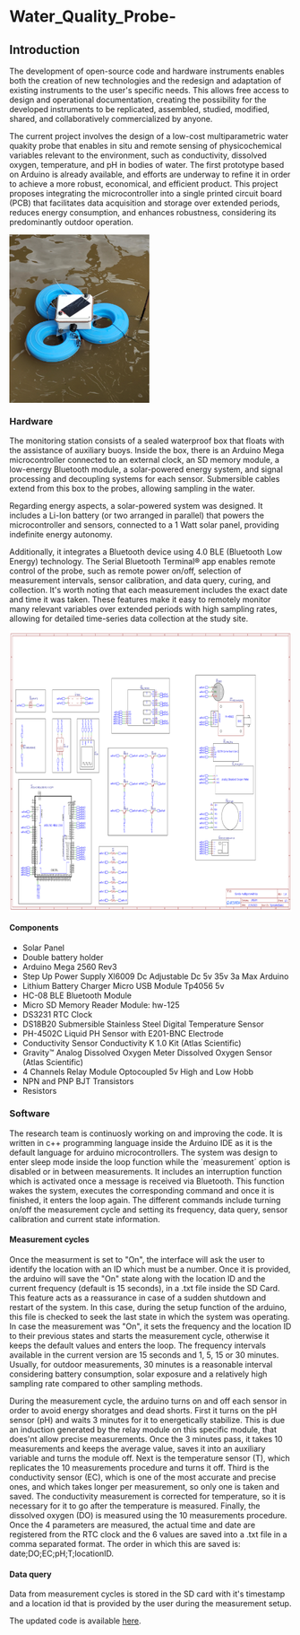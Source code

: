 # Water_Quality_Probe-

## Introduction

The development of open-source code and hardware instruments enables both the creation of new technologies and the redesign and adaptation of existing instruments to the user's specific needs. This allows free access to design and operational documentation, creating the possibility for the developed instruments to be replicated, assembled, studied, modified, shared, and collaboratively commercialized by anyone.

The current project involves the design of a low-cost multiparametric water quakity probe that enables in situ and remote sensing of physicochemical variables relevant to the environment, such as conductivity, dissolved oxygen, temperature, and pH in bodies of water. The first prototype based on Arduino is already available, and efforts are underway to refine it in order to achieve a more robust, economical, and efficient product. This project proposes integrating the microcontroller into a single printed circuit board (PCB) that facilitates data acquisition and storage over extended periods, reduces energy consumption, and enhances robustness, considering its predominantly outdoor operation.

<p>
<img align="center" src="https://github.com/FranciscoGBianco/SondaMultiP-UNSAM/blob/main/images/Sonda.jpg" width="250"  height="300">
</p>

### Hardware

The monitoring station consists of a sealed waterproof box that floats with the assistance of auxiliary buoys. Inside the box, there is an Arduino Mega microcontroller connected to an external clock, an SD memory module, a low-energy Bluetooth module, a solar-powered energy system, and signal processing and decoupling systems for each sensor. Submersible cables extend from this box to the probes, allowing sampling in the water.

Regarding energy aspects, a solar-powered system was designed. It includes a Li-Ion battery (or two arranged in parallel) that powers the microcontroller and sensors, connected to a 1 Watt solar panel, providing indefinite energy autonomy.

Additionally, it integrates a Bluetooth device using 4.0 BLE (Bluetooth Low Energy) technology. The Serial Bluetooth Terminal® app enables remote control of the probe, such as remote power on/off, selection of measurement intervals, sensor calibration, and data query, curing, and collection. It's worth noting that each measurement includes the exact date and time it was taken. These features make it easy to remotely monitor many relevant variables over extended periods with high sampling rates, allowing for detailed time-series data collection at the study site.

<p align="center">
<img align="center" src="https://github.com/FranciscoGBianco/SondaMultiP-UNSAM/blob/main/images/Schematic_V1.0.png" width="750"  height="500">
</p>

#### Components

* Solar Panel
* Double battery holder
* Arduino Mega 2560 Rev3
* Step Up Power Supply Xl6009 Dc Adjustable Dc 5v 35v 3a Max Arduino
* Lithium Battery Charger Micro USB Module Tp4056 5v
* HC-08 BLE Bluetooth Module
* Micro SD Memory Reader Module: hw-125
* DS3231 RTC Clock
* DS18B20 Submersible Stainless Steel Digital Temperature Sensor
* PH-4502C Liquid PH Sensor with E201-BNC Electrode
* Conductivity Sensor Conductivity K 1.0 Kit (Atlas Scientific)
* Gravity™ Analog Dissolved Oxygen Meter Dissolved Oxygen Sensor (Atlas Scientific)
* 4 Channels Relay Module Optocoupled 5v High and Low Hobb
* NPN and PNP BJT Transistors
* Resistors

### Software

The research team is continuosly working on and improving the code. It is written in c++ programming language inside the Arduino IDE as it is the default language for arduino microcontrollers. The system was design to enter sleep mode inside the loop function while the ´measurement´ option is disabled or in between measurements. It includes an interruption function which is activated once a message is received via Bluetooth. This function wakes the system, executes the corresponding command and once it is finished, it enters the loop again. The different commands include turning on/off the measurement cycle and setting its frequency, data query,  sensor calibration and current state information.

#### Measurement cycles

Once the measurment is set to "On", the interface will ask the user to identify the location with an ID which must be a number. Once it is provided, the arduino will save the "On" state along with the location ID and the current frequency (default is 15 seconds), in a .txt file inside the SD Card. This feature acts as a reassurance in case of a sudden shutdown and restart of the system. In this case, during the setup function of the arduino, this file is checked to seek the last state in which the system was operating. In case the measurement was "On", it sets the frequency and the location ID to their previous states and starts the measurement cycle, otherwise it keeps the default values and enters the loop. The frequency intervals available in the current version are 15 seconds and 1, 5, 15 or 30 minutes. Usually, for outdoor measurements, 30 minutes is a reasonable interval considering battery consumption, solar exposure and a relatively high sampling rate compared to other sampling methods.

During the measurement cycle, the arduino turns on and off each sensor in order to avoid energy shoratges and dead shorts. First it turns on the pH sensor (pH) and waits 3 minutes for it to energetically stabilize. This is due an induction generated by the relay module on this specific module, that does'nt allow precise measurements. Once the 3 minutes pass, it takes 10 measurements and keeps the average value, saves it into an auxiliary variable and turns the module off. Next is the temperature sensor (T), which replicates the 10 measurements procedure and turns it off. Third is the conductivity sensor (EC), which is one of the most accurate and precise ones, and which takes longer per measurement, so only one is taken and saved. The conductivity measurement is corrected for temperature, so it is necessary for it to go after the temperature is measured. Finally, the dissolved oxygen (DO) is measured using the 10 measurements procedure. Once the 4 parameters are measured, the actual time and date are registered from the RTC clock and the 6 values are saved into a .txt file in a comma separated format. The order in which this are saved is: date;DO;EC;pH;T;locationID.

#### Data query

Data from measurement cycles is stored in the SD card with it's timestamp and a location id that is provided by the user during the measurement setup. 

The updated code is available [here](https://github.com/cepya2022/Water_Quality_Probe-/blob/main/Code_Water_Quality_Probe.ino). 
